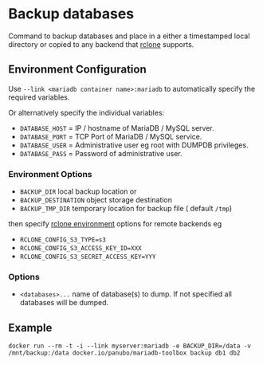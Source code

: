 # Backup databases

Command to backup databases and place in a either a timestamped local directory
or copied to any backend that [rclone](https://rclone.org) supports.

## Environment Configuration

Use `--link <mariadb container name>:mariadb` to automatically specify the required variables.

Or alternatively specify the individual variables:

- `DATABASE_HOST` = IP / hostname of MariaDB / MySQL server.
- `DATABASE_PORT` = TCP Port of MariaDB / MySQL service.
- `DATABASE_USER` = Administrative user eg root with DUMPDB privileges.
- `DATABASE_PASS` = Password of administrative user.

### Environment Options

- `BACKUP_DIR` local backup location
or
- `BACKUP_DESTINATION` object storage destination
- `BACKUP_TMP_DIR` temporary location for backup file ( default `/tmp`)

then specify [rclone environment](https://rclone.org/docs/#config-file) options for remote backends eg

- `RCLONE_CONFIG_S3_TYPE=s3`
- `RCLONE_CONFIG_S3_ACCESS_KEY_ID=XXX`
- `RCLONE_CONFIG_S3_SECRET_ACCESS_KEY=YYY`

### Options

- `<databases>...` name of database(s) to dump. If not specified all databases will be dumped.

## Example

```
docker run --rm -t -i --link myserver:mariadb -e BACKUP_DIR=/data -v /mnt/backup:/data docker.io/panubo/mariadb-toolbox backup db1 db2
```
